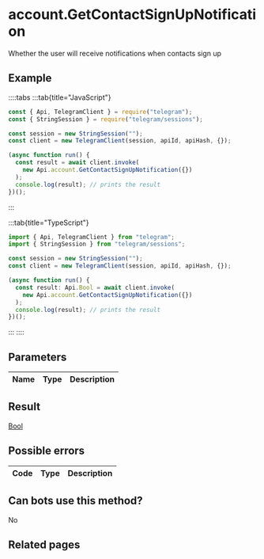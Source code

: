# account.GetContactSignUpNotification

Whether the user will receive notifications when contacts sign up

## Example

::::tabs
:::tab{title="JavaScript"}

```js
const { Api, TelegramClient } = require("telegram");
const { StringSession } = require("telegram/sessions");

const session = new StringSession("");
const client = new TelegramClient(session, apiId, apiHash, {});

(async function run() {
  const result = await client.invoke(
    new Api.account.GetContactSignUpNotification({})
  );
  console.log(result); // prints the result
})();
```

:::

:::tab{title="TypeScript"}

```ts
import { Api, TelegramClient } from "telegram";
import { StringSession } from "telegram/sessions";

const session = new StringSession("");
const client = new TelegramClient(session, apiId, apiHash, {});

(async function run() {
  const result: Api.Bool = await client.invoke(
    new Api.account.GetContactSignUpNotification({})
  );
  console.log(result); // prints the result
})();
```

:::
::::

## Parameters

| Name | Type | Description |
| :--: | ---- | ----------- |

## Result

[Bool](https://core.telegram.org/type/Bool)

## Possible errors

| Code | Type | Description |
| :--: | ---- | ----------- |

## Can bots use this method?

No

## Related pages
